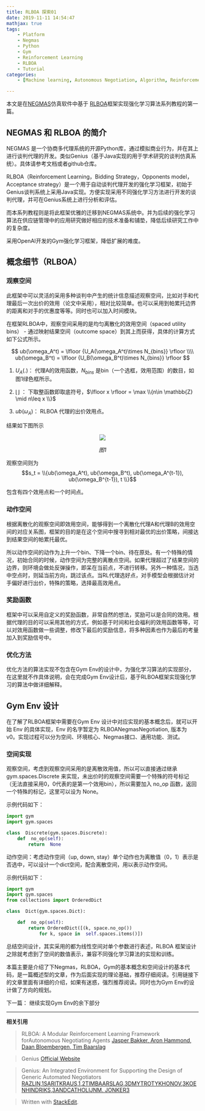```yaml
---
title: RLBOA 探索01
date: 2019-11-11 14:54:47
mathjax: true
tags:
	- Platform
	- Negmas
	- Python
	- Gym
	- Reinforcement Learning
	- RLBOA
	- Tutorial
categories:
	- [Machine learning, Autonomous Negotiation, Algorithm, Reinforcement Learning]

---
```


本文是在[NEGMAS][2]仿真软件中基于 [RLBOA][1]框架实现强化学习算法系列教程的第一篇。

## NEGMAS 和 RLBOA 的简介

NEGMAS 是一个协商多代理系统的开源Python库，通过模拟商业行为，并在其上进行谈判代理的开发。类似Genius（基于Java实现的用于学术研究的谈判仿真系统）。具体请参考文档或者github仓库。

RLBOA（Reinforcement Learning，Bidding Strategy，Opponents model， Acceptance strategy）是一个用于自动谈判代理开发的强化学习框架，初始于Genius谈判系统上采用Java实现。方便实现采用不同强化学习方法进行开发的谈判代理，并可在Genius系统上进行分析和评估。

而本系列教程则是将此框架优雅的迁移到NEGMAS系统中。并为后续的强化学习算法在供应链管理中的应用研究做好相应的技术准备和铺垫，降低后续研究工作中的复杂度。

采用OpenAI开发的Gym强化学习框架，降低扩展的难度。

<!--more-->

## 概念细节（RLBOA）

### 观察空间

此框架中可以灵活的采用多种谈判中产生的统计信息描述观察空间，比如对手和代理最后一次出价的效用（论文中采用），相对比较简单。也可以采用到帕累托边界的距离和对手的优惠度等等。同时也可以加入时间模块。

在框架RLBOA中，观察空间采用的是均匀离散化的效用空间（spaced utility bins） - 通过映射结果空间（outcome space）到其上而获得，具体的计算方式如下公式所示。

$$
ub(\omega_A^t) = \lfloor {U_A(\omega_A^t)\times N_{bins}} \rfloor \\\\
ub(\omega_B^t) = \lfloor {U_B(\omega_B^t)\times N_{bins}} \rfloor
$$

1. $U_A(.)$： 代理A的效用函数，$N_{bins}$ 是bin（一个选框，效用范围）的数目，如图1绿色框所示。

2. $\lfloor \rfloor$ ： 下取整函数即取底符号，$\lfloor x \rfloor = \max \\{n\in \mathbb{Z} \mid n\leq x \\}$

3. $ub(\omega_A)$： RLBOA 代理的出价效用点。

结果如下图所示

<p align="center">
	<img src="https://i.loli.net/2019/11/12/n7G4Hh19FyX3jgE.png"/>
</p>
<p align="center">
	<em>图1</em>
</p>

观察空间则为 $$s_t = \\{ub(\omega_A^t), ub(\omega_B^t), ub(\omega_A^{t-1}), ub(\omega_B^{t-1}), t \\}$$

包含有四个效用点和一个时间点。

### 动作空间

根据离散化的观察空间即效用空间，能够得到一个离散化代理A和代理B的效用空间的对应关系图，框架的目的是在这个空间中搜寻到相对最优的出价策略，间接达到结果空间的帕累托最优。

所以动作空间的动作为上升一个bin、下降一个bin、待在原处。有一个特殊的情况，初始合同的时候，动作空间为完整的离散点空间。如果代理超过了结果空间的边界，则环境会做处反弹操作，即呆在当前点，不进行转移。另外一种情况，当选中空点时，则延当前方向，跳过该点。当RL代理选好点，对手模型会根据估计对手偏好进行出价，特殊的策略，选择最高效用点。

### 奖励函数

框架中可以采用自定义的奖励函数，非常自然的想法，奖励可以是合同的效用。根据代理的目的可以采用其他的方式，例如基于时间和社会福利的效用函数等等，可以对效用函数做一些调整，修改下最后的奖励信息，将多种因素也作为最后的考量加入到奖励信号中。

### 优化方法

优化方法的算法实现不包含在Gym Env的设计中，为强化学习算法的实现部分，在这里就不作具体说明，会在完成Gym Env设计后，基于RLBOA框架实现强化学习的算法中做详细解释。

## Gym Env 设计

在了解了RLBOA框架中需要在Gym Env 设计中对应实现的基本概念后，就可以开始 Env 的具体实现，Env 的名字暂定为 RLBOANegmasNegotiation, 版本为v0。实现过程可以分为空间、环境核心、Negmas接口、通用功能、测试。

### 空间实现

观察空间，考虑到观察空间采用的是离散效用值，所以可以直接通过继承gym.spaces.Discrete 来实现，未出价时的观察空间需要一个特殊的符号标记（无法直接采用0，0代表的是第一个效用bin），所以需要加入 no_op 函数，返回一个特殊的标记，这里可以设为 None。

示例代码如下：

```python
import gym
import gym.spaces

class  Discrete(gym.spaces.Discrete):
	def  no_op(self):
		return  None
```

动作空间：考虑动作空间（up, down, stay）单个动作也为离散值（0，1）表示是否选中，可以设计一个dict空间，配合离散空间，用以表示动作空间。

示例代码如下：

```python
import gym
import gym.spaces
from collections import OrderedDict

class  Dict(gym.spaces.Dict):

	def  no_op(self):
		return OrderedDict([(k, space.no_op())
			for k, space in  self.spaces.items()])
```

总结空间设计，其实采用的都为线性空间对单个参数进行表述，RLBOA 框架设计之除就考虑到了空间的数值表示，兼容不同强化学习算法的实现和训练。

本篇主要是介绍了下Negmas，RLBOA，Gym的基本概念和空间设计的基本代码，是一篇概述型的文章，作为后面实现的理论基础，推荐仔细阅读。引用链接下的文章里面有详细的介绍，如果有迷惑，强烈推荐阅读。同时也为Gym Env的设计做了方向的规划。

下一篇： 继续实现Gym Env的余下部分

--------------------------------------------------------------------------------------------------------------

**相关引用**

> RLBOA: A Modular Reinforcement Learning Framework forAutonomous Negotiating Agents
> [Jasper Bakker, Aron Hammond, Daan Bloembergen, Tim Baarslag][1]

> Genius
> [Official Website][3]

> Genius: An Integrated Environment for Supporting the Design of Generic Automated Negotiators
>[RAZLIN,1SARITKRAUS,1,2TIMBAARSLAG,3DMYTROTYKHONOV,3KOENHINDRIKS,3ANDCATHOLIJNM. JONKER3][4]

[1]:https://homepages.cwi.nl/~baarslag/pub/RLBOA-A_Modular_Reinforcement_Learning_Framework_for_Autonomous_Negotiating_Agents.pdf

[2]:https://pypi.org/project/negmas/

 [3]:http://ii.tudelft.nl/genius/
 [4]:https://homepages.cwi.nl/~baarslag/pub/Genius-An_Integrated_Environment_for_Supporting_the_Design_of_Generic_Automated_Negotiators.pdf

> Written with [StackEdit](https://stackedit.io/).
